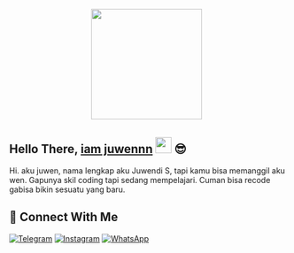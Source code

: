 <p align='center'><a href="https://instagram.com/juwendy_s"><img height="200" 
src="https://crhscountyline.com/wp-content/uploads/2020/03/Capture.png"></a>&nbsp;&nbsp;</p>

## Hello There, [iam juwennn](https://instagram.com/juwendy_s) <img src="https://github.com/TheDudeThatCode/TheDudeThatCode/blob/master/Assets/Hi.gif" width="29px"> :sunglasses:


Hi. aku juwen, nama lengkap aku Juwendi S, tapi kamu bisa memanggil aku wen. Gapunya skil coding tapi sedang mempelajari. Cuman bisa recode gabisa bikin sesuatu yang baru.
<br>
## &#x1F919; Connect With Me
[![Telegram](https://img.shields.io/badge/Telegram-%230088cc.svg?&style=for-the-badge&logo=telegram&logoColor=white)](https://t.me/itsnothingnow)
[![Instagram](https://img.shields.io/badge/Instagram-E4405F?style=for-the-badge&logo=instagram&logoColor=white)](https://instagram.com/juwendy_s)
[![WhatsApp](https://img.shields.io/badge/WhatsApp-25D366?style=for-the-badge&logo=whatsapp&logoColor=white)](https://wa.me/6289635687240)
